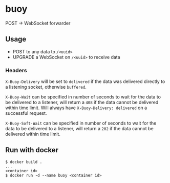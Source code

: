 # buoy

POST -> WebSocket forwarder

## Usage

-   POST to any data to `/<uuid>`
-   UPGRADE a WebSocket on `/<uuid>` to receive data

### Headers

`X-Buoy-Delivery` will be set to `delivered` if the data was delivered directly to a listening socket, otherwise `buffered`.

`X-Buoy-Wait` can be specified in number of seconds to wait for the data to be delivered to a listener, will return a `408` if the data cannot be delivered within time limit. Will always have `X-Buoy-Delivery: delivered` on a successful request.

`X-Buoy-Soft-Wait` can be specified in number of seconds to wait for the data to be delivered to a listener, will return a `202` if the data cannot be delivered within time limit.

## Run with docker

```
$ docker build .
...
<container id>
$ docker run -d --name buoy <container id>
```
